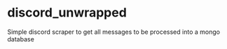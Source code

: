 # discord_unwrapped
Simple discord scraper to get all messages to be processed into a mongo database
